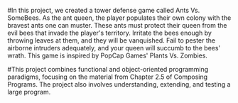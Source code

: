 #In this project, we created a tower defense game called Ants Vs. SomeBees. As the ant queen, the player populates their own colony with the bravest ants one can muster. These ants must protect their queen from the evil bees that invade the player's territory. Irritate the bees enough by throwing leaves at them, and they will be vanquished. Fail to pester the airborne intruders adequately, and your queen will succumb to the bees' wrath. This game is inspired by PopCap Games' Plants Vs. Zombies.

#This project combines functional and object-oriented programming paradigms, focusing on the material from Chapter 2.5 of Composing Programs. The project also involves understanding, extending, and testing a large program.
